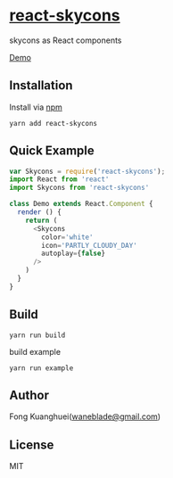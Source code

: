 # [react-skycons](http://roadmanfong.github.io/react-skycons/)
skycons as React components

[Demo](http://roadmanfong.github.io/react-skycons/example/)


## Installation
Install via [npm](https://www.npmjs.com/package/react-skycons)

```
yarn add react-skycons
```


## Quick Example

```js
var Skycons = require('react-skycons');
import React from 'react'
import Skycons from 'react-skycons'

class Demo extends React.Component {
  render () {
    return (
      <Skycons 
        color='white' 
        icon='PARTLY_CLOUDY_DAY' 
        autoplay={false}
      />
    )
  }
}
```


## Build

```cli
yarn run build
```

build example

```cli
yarn run example
```


## Author
Fong Kuanghuei(waneblade@gmail.com)

## License
MIT
